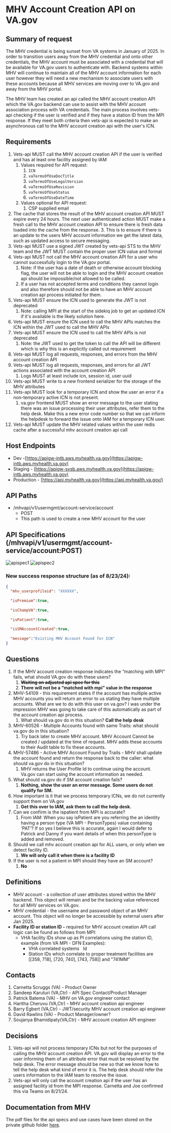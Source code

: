 # MHV Account Creation API on VA.gov

## Summary of request

The MHV credential is being sunset from VA systems in January of 2025. In order to transition users away from the MHV credential and onto other credentials, the MHV account must be associated with a credential that will be available for VA.gov users to authenticate with. Backend systems within MHV will continue to maintain all of the MHV account information for each user however they will need a new mechanism to associate users with these accounts because all MHV services are moving over to VA.gov and away from the MHV portal.

The MHV team has created an api called the MHV account creation API which the VA.gov backend can use to assist with the MHV account association process with VA credentials. The main process involves vets-api checking if the user is verified and if they have a station ID from the MPI response. If they meet both criteria then vets-api is expected to make an asynchronous call to the MHV account creation api with the user's ICN.

## Requirements

1. Vets-api MUST call the MHV account creation API if the user is verified and has at least one facility assigned by IAM
    1. Values required for API request:
        1. `ICN`
        2. `vaTermsOfUseDocTitle`
        3. `vaTermsOfUseLegalVersion`
        4. `vaTermsOfUseRevision`
        5. `vaTermsOfUseStatus`
        6. `vaTermsOfUseDateTime`
    2. Values optional for API request:
        1. CSP supplied email
2. The cache that stores the result of the MHV account creation API MUST expire every 24 hours. The next user authenticated action MUST make a fresh call to the MHV account creation API to ensure there is fresh data loaded into the cache from the response.
   3. This is to ensure if there is an update to the users MHV account information we get the latest data, such as updated access to secure messaging.
2. Vets-api MUST use a signed JWT created by vets-api STS to the MHV team and the JWT MUST contain the proper user ICN value and format
3. Vets-api MUST not call the MHV account creation API for a user who cannot successfully login to the VA.gov portal.
    1. Note: if the user has a date of death or otherwise account blocking flag, the user will not be able to login and the MHV account creation api should be impossible/not allowed to be called.
    2. If a user has not accepted terms and conditions they cannot login and also therefore should not be able to have an MHV account creation api process initiated for them.
4. Vets-api MUST ensure the ICN used to generate the JWT is not deprecated
    1. Note: calling MPI at the start of the sidekiq job to get an updated ICN if it's available is the likely solution here.
5. Vets-api MUST ensure the ICN used to call the MHV APIs matches the ICN within the JWT used to call the MHV APIs
6. Vets-api MUST ensure the ICN used to call the MHV APIs is not deprecated
    1. Note: the JWT used to get the token to call the API will be different which is why this is an explicitly called out requirement
7. Vets-api MUST log all requests, responses, and errors from the MHV account creation API
8. Vets-api MUST log all requests, responses, and errors for all JWT actions associated with the account creation API
    1. Logs MUST at least include icn, session id, user uuid
9. Vets-api MUST write to a new frontend serializer for the storage of the MHV attributes
10. Vets-api MUST look for a temporary ICN and show the user an error if a non-temporary active ICN is not present.
    1. va.gov frontend MUST show an error message to the user stating there was an issue processing their user attributes, refer them to the help desk. Make this a new error code number so that we can inform the helpdesk to forward the issue onto IAM for a temporary ICN user.
11. Vets-api MUST update the MHV related values within the user redis cache after a successful mhv account creation api call 

## Host Endpoints

- Dev -[https://apigw-intb.aws.myhealth.va.gov](https://apigw-intb.aws.myhealth.va.gov)
- Staging - [https://apigw-sysb.aws.myhealth.va.gov](https://apigw-intb.aws.myhealth.va.gov)
- Production - [https://api.myhealth.va.gov](https://api.myhealth.va.gov/)

## API Paths

- /mhvapi/v1/usermgmt/account-service/account
    - POST
    - This path is used to create a new MHV account for the user

## API Specifications (/mhvapi/v1/usermgmt/account-service/account:POST)

![apispec1](https://github.com/user-attachments/assets/9625fba7-20cc-4fe0-bd8a-4024a9e9ac09)
![apispec2](https://github.com/user-attachments/assets/e6bb45f0-97b6-41b4-ab0d-4a2c5e8e3d9d)

### New success response structure (as of 8/23/24):
``` json
{
  "mhv_userprofileid": "XXXXXX",
  
  "isPremium":true,
  
  "isChampVA":true,
  
  "isPatient":true,
  
  "isSMAccountCreated":true,
  
  "message":"Existing MHV Account Found for ICN"
}
```
## Questions

1. If the MHV account creation response indicates the “matching with MPI” fails, what should VA.gov do with these users?
    1. **~~Waiting on adjusted api spec for this~~**
    2. **There will not be a “matched with mpi” value in the response**
2. MHV-54109 - this requirement states if the account has multiple active MHV accounts you will return an error to us stating they have multiple accounts. What are we to do with this user on va.gov? I was under the impression MHV was going to take care of this automatically as part of the account creation api process.
    1. What should va.gov do in this situation? **Call the help desk**
3. MHV-60526 - Multiple Accounts found with same Traits: what should va.gov do in this situation?
    1. Try back later to create MHV account. MHV Account Cannot be created / updated at the time of request. MHV adds these accounts to their Audit table to fix these accounts.
4. MHV-57486 - Active MHV Account Found by Traits - MHV shall update the account found and return the response back to the caller: what should va.gov do in this situation?
    1. MHV returns the User Profile Id to continue using the account. Va.gov can start using the account information as needed.
5. What should va.gov do if SM account creation fails?
    1. **Nothing, show the user an error message. Some users do not qualify for SM.**
6. How important is it that we process temporary ICNs, we do not currently support them on VA.gov
    1. **Get this over to IAM, ask them to call the help desk.**
7. Can we confirm is the ispatient from MPI is accurate?
    1. From IAM: When you say isPatient are you referring the an identity having a person type (VA MPI - PersonTypes) value containing ‘PAT’? If so yes I believe this is accurate, again I would defer to Patrick and Danny if you want details of when this personType is added and removed.
8. Should we call mhv account creation api for ALL users, or only when we detect facility ID.
    1. **We will only call it when there is a facility ID**
9. If the user is not a patient in MPI should they have an SM account?
    1. **No**

## Definitions

- MHV account - a collection of user attributes stored within the MHV backend. This object will remain and be the backing value referenced for all MHV services on VA.gov.
- MHV credential - the username and password object of an MHV account. This object will no longer be accessible by external users after Jan 2025.
- **Facility ID or station ID -** required for MHV account creation API call logic can be found as follows from MPI:
    - VHA facility IDs show up as PI correlations using the station ID, example (from VA MPI - DFN Examples):
        - VHA correlated systems   Id <id root=“2.16.840.1.113883.4.349” extension=“123456^PI^station#OfVHASystem^USVHA”/>
        - Station IDs which correlate to proper treatment facilities are [[358, 718], [720, 740], [743, 758]] and "741MM"
        

## Contacts

1. Carnetta Scruggs (VA) - Product Owner
2. Sandeep Karuturi (VA,Ctr) - API Spec Contact/Product Manager
3. Patrick Batema (VA) - MHV on VA.gov engineer contact
4. Haritha Cheruvu (VA,Ctr) - MHV account creation api engineer
5. Barry Egbert (VA,Ctr) - JWT/security MHV account creation api engineer
6. David Rawlins (VA) - Product Manager/owner?
7. Soujanya Bhamidipaty(VA,Ctr) - MHV account creation API engineer

## Decisions

1. Vets-api will not process temporary ICNs but not for the purposes of calling the MHV account creation API. VA.gov will display an error to the user informing them of an attribute error that must be resolved by the help desk. The error message should be new so that we know how to tell the help desk what kind of error it is. The help desk should refer the users information to the IAM team to resolve the issue.
2. Vets-api will only call the account creation api if the user has an assigned facility id from the MPI response. Carnetta and Joe confirmed this via Teams on 8/21/24.

## Documentation from MHV
The pdf files for the api specs and use cases have been stored on the private github folder [here](https://github.com/department-of-veterans-affairs/va.gov-team-sensitive/tree/master/teams/vsp/teams/Identity/Product%20Documentation/MHV%20account%20creation%20api%20on%20vagov).
